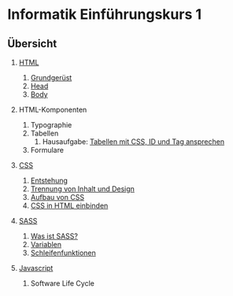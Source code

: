# Informatik Einführungskurs 1

## Übersicht

1. [HTML](./Docs/html.md)
    1.  [Grundgerüst](./Docs/html.md#html-grundlagen)
    2.  [Head](./Docs/html.md#head)
    3.  [Body](./Docs/html.md#body)
    
2. HTML-Komponenten
    1. Typographie
    2. Tabellen
       1. Hausaufgabe: [Tabellen mit CSS, ID und Tag ansprechen](./html/tabellen.html)
    3. Formulare
    
3. [CSS](./Docs/css.md)
    1.  [Entstehung](./Docs/css.md#entstehung)
    2.  [Trennung von Inhalt und Design](./Docs/css.md#trennung-von-inhalt-und-design)
    3.  [Aufbau von CSS](./Docs/css.md#aufbau-von-css)
    4.  [CSS in HTML einbinden](./Docs/css.md#css-in-html-einbinden)
    
4. [SASS](./Docs/scss.md)
    1. [Was ist SASS?](./Docs/scss.md#was-ist-sass)
    2. [Variablen](./Docs/scss.md#variablen)
    3. [Schleifenfunktionen](./Docs/scss.md#schleifenfunktionen)
5. [Javascript](./Docs/js.md)
   1. Software Life Cycle

